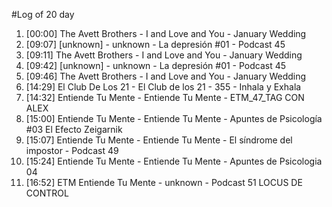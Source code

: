 #Log of 20 day

1. [00:00] The Avett Brothers - I and Love and You - January Wedding
1. [09:07] [unknown] - unknown - La depresión #01 - Podcast 45
1. [09:11] The Avett Brothers - I and Love and You - January Wedding
1. [09:42] [unknown] - unknown - La depresión #01 - Podcast 45
1. [09:46] The Avett Brothers - I and Love and You - January Wedding
1. [14:29] El Club De Los 21 - El Club de los 21 - 355 - Inhala y Exhala
1. [14:32] Entiende Tu Mente - Entiende Tu Mente - ETM_47_TAG CON ALEX
1. [15:00] Entiende Tu Mente - Entiende Tu Mente - Apuntes de Psicología #03 El Efecto Zeigarnik
1. [15:07] Entiende Tu Mente - Entiende Tu Mente - El síndrome del impostor - Podcast 49
1. [15:24] Entiende Tu Mente - Entiende Tu Mente - Apuntes de Psicologia 04
1. [16:52] ETM Entiende Tu Mente - unknown - Podcast 51 LOCUS DE CONTROL
